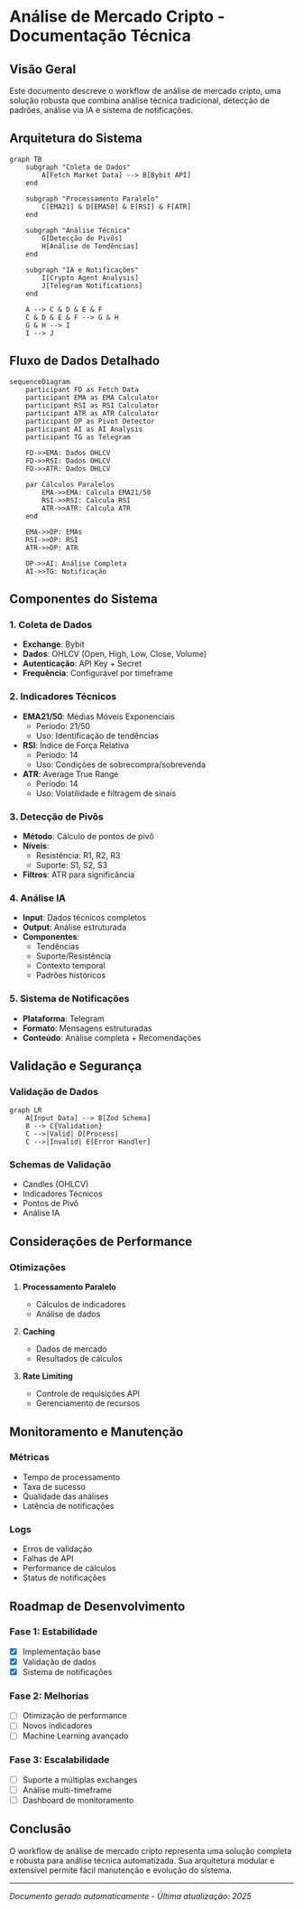 # Análise de Mercado Cripto - Documentação Técnica

## Visão Geral

Este documento descreve o workflow de análise de mercado cripto, uma solução robusta que combina análise técnica tradicional, detecção de padrões, análise via IA e sistema de notificações.

## Arquitetura do Sistema

```mermaid
graph TB
    subgraph "Coleta de Dados"
        A[Fetch Market Data] --> B[Bybit API]
    end

    subgraph "Processamento Paralelo"
        C[EMA21] & D[EMA50] & E[RSI] & F[ATR]
    end

    subgraph "Análise Técnica"
        G[Detecção de Pivôs]
        H[Análise de Tendências]
    end

    subgraph "IA e Notificações"
        I[Crypto Agent Analysis]
        J[Telegram Notifications]
    end

    A --> C & D & E & F
    C & D & E & F --> G & H
    G & H --> I
    I --> J
```

## Fluxo de Dados Detalhado

```mermaid
sequenceDiagram
    participant FD as Fetch Data
    participant EMA as EMA Calculator
    participant RSI as RSI Calculator
    participant ATR as ATR Calculator
    participant DP as Pivot Detector
    participant AI as AI Analysis
    participant TG as Telegram

    FD->>EMA: Dados OHLCV
    FD->>RSI: Dados OHLCV
    FD->>ATR: Dados OHLCV
    
    par Cálculos Paralelos
        EMA->>EMA: Calcula EMA21/50
        RSI->>RSI: Calcula RSI
        ATR->>ATR: Calcula ATR
    end

    EMA->>DP: EMAs
    RSI->>DP: RSI
    ATR->>DP: ATR
    
    DP->>AI: Análise Completa
    AI->>TG: Notificação
```

## Componentes do Sistema

### 1. Coleta de Dados
- **Exchange**: Bybit
- **Dados**: OHLCV (Open, High, Low, Close, Volume)
- **Autenticação**: API Key + Secret
- **Frequência**: Configurável por timeframe

### 2. Indicadores Técnicos
- **EMA21/50**: Médias Móveis Exponenciais
  - Período: 21/50
  - Uso: Identificação de tendências
- **RSI**: Índice de Força Relativa
  - Período: 14
  - Uso: Condições de sobrecompra/sobrevenda
- **ATR**: Average True Range
  - Período: 14
  - Uso: Volatilidade e filtragem de sinais

### 3. Detecção de Pivôs
- **Método**: Cálculo de pontos de pivô
- **Níveis**:
  - Resistência: R1, R2, R3
  - Suporte: S1, S2, S3
- **Filtros**: ATR para significância

### 4. Análise IA
- **Input**: Dados técnicos completos
- **Output**: Análise estruturada
- **Componentes**:
  - Tendências
  - Suporte/Resistência
  - Contexto temporal
  - Padrões históricos

### 5. Sistema de Notificações
- **Plataforma**: Telegram
- **Formato**: Mensagens estruturadas
- **Conteúdo**: Análise completa + Recomendações

## Validação e Segurança

### Validação de Dados
```mermaid
graph LR
    A[Input Data] --> B[Zod Schema]
    B --> C{Validation}
    C -->|Valid| D[Process]
    C -->|Invalid| E[Error Handler]
```

### Schemas de Validação
- Candles (OHLCV)
- Indicadores Técnicos
- Pontos de Pivô
- Análise IA

## Considerações de Performance

### Otimizações
1. **Processamento Paralelo**
   - Cálculos de indicadores
   - Análise de dados

2. **Caching**
   - Dados de mercado
   - Resultados de cálculos

3. **Rate Limiting**
   - Controle de requisições API
   - Gerenciamento de recursos

## Monitoramento e Manutenção

### Métricas
- Tempo de processamento
- Taxa de sucesso
- Qualidade das análises
- Latência de notificações

### Logs
- Erros de validação
- Falhas de API
- Performance de cálculos
- Status de notificações

## Roadmap de Desenvolvimento

### Fase 1: Estabilidade
- [x] Implementação base
- [x] Validação de dados
- [x] Sistema de notificações

### Fase 2: Melhorias
- [ ] Otimização de performance
- [ ] Novos indicadores
- [ ] Machine Learning avançado

### Fase 3: Escalabilidade
- [ ] Suporte a múltiplas exchanges
- [ ] Análise multi-timeframe
- [ ] Dashboard de monitoramento

## Conclusão

O workflow de análise de mercado cripto representa uma solução completa e robusta para análise técnica automatizada. Sua arquitetura modular e extensível permite fácil manutenção e evolução do sistema.

---

*Documento gerado automaticamente - Última atualização: 2025* 